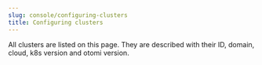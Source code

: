 ```yaml
---
slug: console/configuring-clusters
title: Configuring clusters
---
```


All clusters are listed on this page. They are described with their ID, domain, cloud, k8s version and otomi version.
